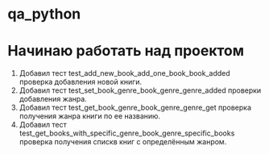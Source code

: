 # qa_python
# Начинаю работать над проектом
1. Добавил тест test_add_new_book_add_one_book_book_added
проверка добавления новой книги.
2. Добавил тест test_set_book_genre_book_genre_genre_added проверки добавления жанра.
3. Добавил тест test_get_book_genre_book_genre_genre_get проверка получения жанра книги по ее названию.
4. Добавил тест test_get_books_with_specific_genre_book_genre_specific_books
проверка получения спискв книг с определённым жанром. 